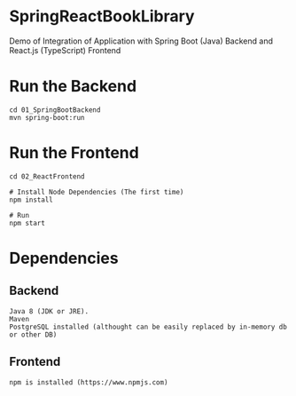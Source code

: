 # SpringReactBookLibrary
Demo of Integration of Application with Spring Boot (Java) Backend and React.js (TypeScript) Frontend 

# Run the Backend
	cd 01_SpringBootBackend
	mvn spring-boot:run

# Run the Frontend

	cd 02_ReactFrontend

	# Install Node Dependencies (The first time)
	npm install

	# Run
	npm start

# Dependencies

## Backend
	Java 8 (JDK or JRE).
	Maven
	PostgreSQL installed (althought can be easily replaced by in-memory db or other DB)

## Frontend
	npm is installed (https://www.npmjs.com)
